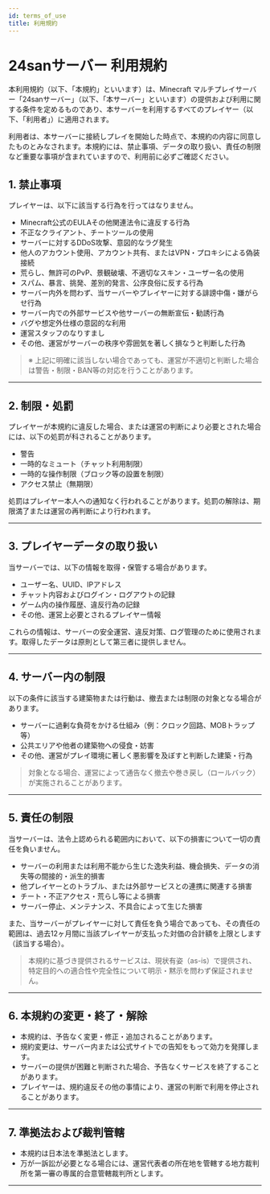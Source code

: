 ```yaml
---
id: terms_of_use
title: 利用規約
---
```

# 24sanサーバー 利用規約

本利用規約（以下、「本規約」といいます）は、Minecraft マルチプレイサーバー「24sanサーバー」（以下、「本サーバー」といいます）の提供および利用に関する条件を定めるものであり、本サーバーを利用するすべてのプレイヤー（以下、「利用者」）に適用されます。

利用者は、本サーバーに接続しプレイを開始した時点で、本規約の内容に同意したものとみなされます。本規約には、禁止事項、データの取り扱い、責任の制限など重要な事項が含まれていますので、利用前に必ずご確認ください。

## 1. 禁止事項

プレイヤーは、以下に該当する行為を行ってはなりません。

- Minecraft公式のEULAその他関連法令に違反する行為  
- 不正なクライアント、チートツールの使用  
- サーバーに対するDDoS攻撃、意図的なラグ発生  
- 他人のアカウント使用、アカウント共有、またはVPN・プロキシによる偽装接続  
- 荒らし、無許可のPvP、景観破壊、不適切なスキン・ユーザー名の使用  
- スパム、暴言、挑発、差別的発言、公序良俗に反する行為  
- サーバー内外を問わず、当サーバーやプレイヤーに対する誹謗中傷・嫌がらせ行為  
- サーバー内での外部サービスや他サーバーの無断宣伝・勧誘行為  
- バグや想定外仕様の意図的な利用  
- 運営スタッフのなりすまし  
- その他、運営がサーバーの秩序や雰囲気を著しく損なうと判断した行為  

> ※ 上記に明確に該当しない場合であっても、運営が不適切と判断した場合は警告・制限・BAN等の対応を行うことがあります。

---

## 2. 制限・処罰

プレイヤーが本規約に違反した場合、または運営の判断により必要とされた場合には、以下の処罰が科されることがあります。

- 警告  
- 一時的なミュート（チャット利用制限）  
- 一時的な操作制限（ブロック等の設置を制限）  
- アクセス禁止（無期限）  

処罰はプレイヤー本人への通知なく行われることがあります。処罰の解除は、期限満了または運営の再判断により行われます。

---

## 3. プレイヤーデータの取り扱い

当サーバーでは、以下の情報を取得・保管する場合があります。

- ユーザー名、UUID、IPアドレス  
- チャット内容およびログイン・ログアウトの記録  
- ゲーム内の操作履歴、違反行為の記録  
- その他、運営上必要とされるプレイヤー情報  

これらの情報は、サーバーの安全運営、違反対策、ログ管理のために使用されます。取得したデータは原則として第三者に提供しません。

---

## 4. サーバー内の制限

以下の条件に該当する建築物または行動は、撤去または制限の対象となる場合があります。

- サーバーに過剰な負荷をかける仕組み（例：クロック回路、MOBトラップ等）  
- 公共エリアや他者の建築物への侵食・妨害  
- その他、運営がプレイ環境に著しく悪影響を及ぼすと判断した建築・行為  

> 対象となる場合、運営によって通告なく撤去や巻き戻し（ロールバック）が実施されることがあります。

---
## 5. 責任の制限

当サーバーは、法令上認められる範囲内において、以下の損害について一切の責任を負いません。

- サーバーの利用または利用不能から生じた逸失利益、機会損失、データの消失等の間接的・派生的損害  
- 他プレイヤーとのトラブル、または外部サービスとの連携に関連する損害  
- チート・不正アクセス・荒らし等による損害  
- サーバー停止、メンテナンス、不具合によって生じた損害  

また、当サーバーがプレイヤーに対して責任を負う場合であっても、その責任の範囲は、過去12ヶ月間に当該プレイヤーが支払った対価の合計額を上限とします（該当する場合）。  

> 本規約に基づき提供されるサービスは、現状有姿（as-is）で提供され、特定目的への適合性や完全性について明示・黙示を問わず保証されません。
---

## 6. 本規約の変更・終了・解除

- 本規約は、予告なく変更・修正・追加されることがあります。  
- 規約変更は、サーバー内または公式サイトでの告知をもって効力を発揮します。  
- サーバーの提供が困難と判断された場合、予告なくサービスを終了することがあります。  
- プレイヤーは、規約違反その他の事情により、運営の判断で利用を停止されることがあります。

---

## 7. 準拠法および裁判管轄

- 本規約は日本法を準拠法とします。  
- 万が一訴訟が必要となる場合には、運営代表者の所在地を管轄する地方裁判所を第一審の専属的合意管轄裁判所とします。

---
